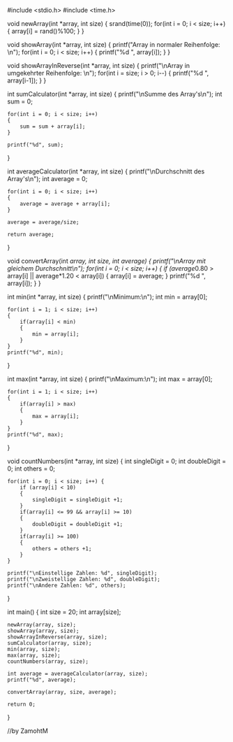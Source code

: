 #include <stdio.h>
#include <time.h>

void newArray(int *array, int size)
{
    srand(time(0));
    for(int i = 0; i < size; i++)
    {
        array[i] = rand()%100;
    }
}

void showArray(int *array, int size)
{
    printf("Array in normaler Reihenfolge: \n");
    for(int i = 0; i < size; i++)
    {
        printf("%d ", array[i]);
    }
}

void showArrayInReverse(int *array, int size)
{
    printf("\nArray in umgekehrter Reihenfolge: \n");
    for(int i = size; i > 0; i--)
    {
        printf("%d ", array[i-1]);
    }
}

int sumCalculator(int *array, int size)
{
    printf("\nSumme des Array's\n");
    int sum = 0;
    
    for(int i = 0; i < size; i++)
    {
        sum = sum + array[i];
    }
    
    printf("%d", sum);
}

int averageCalculator(int *array, int size)
{
    printf("\nDurchschnitt des Array's\n");
    int average = 0;
    
    for(int i = 0; i < size; i++)
    {
        average = average + array[i];
    } 
    
    average = average/size;
    
    return average;
}

void convertArray(int *array, int size, int average) 
{
    printf("\nArray mit gleichem Durchschnitt\n");
    for(int i = 0; i < size; i++)
    {
        if (average*0.80 > array[i] || average*1.20 < array[i])
        {
            array[i] = average;
        }
        printf("%d ", array[i]);
    }
}

int min(int *array, int size)
{
    printf("\nMinimum:\n");
    int min = array[0];
    
    for(int i = 1; i < size; i++) 
    {
        if(array[i] < min)
        {
            min = array[i];
        }
    }
    printf("%d", min);
}

int max(int *array, int size)
{
    printf("\nMaximum:\n");
    int max = array[0];
    
    for(int i = 1; i < size; i++) 
    {
        if(array[i] > max)
        {
            max = array[i];
        }
    }
    printf("%d", max);
}

void countNumbers(int *array, int size)
{
    int singleDigit = 0;
    int doubleDigit = 0;
    int others = 0;
    
    for(int i = 0; i < size; i++) {
        if (array[i] < 10) 
        {
            singleDigit = singleDigit +1;
        } 
        if(array[i] <= 99 && array[i] >= 10)
        {
            doubleDigit = doubleDigit +1;
        }
        if(array[i] >= 100)
        {
            others = others +1;
        }
    }
    
    printf("\nEinstellige Zahlen: %d", singleDigit);
    printf("\nZweistellige Zahlen: %d", doubleDigit);
    printf("\nAndere Zahlen: %d", others);
}

int main()
{
    int size = 20;
    int array[size];
    
    newArray(array, size);
    showArray(array, size);
    showArrayInReverse(array, size);
    sumCalculator(array, size);
    min(array, size);
    max(array, size);
    countNumbers(array, size);
    
    int average = averageCalculator(array, size);
    printf("%d", average);
    
    convertArray(array, size, average);
    
    return 0;
}

//by ZamohtM
